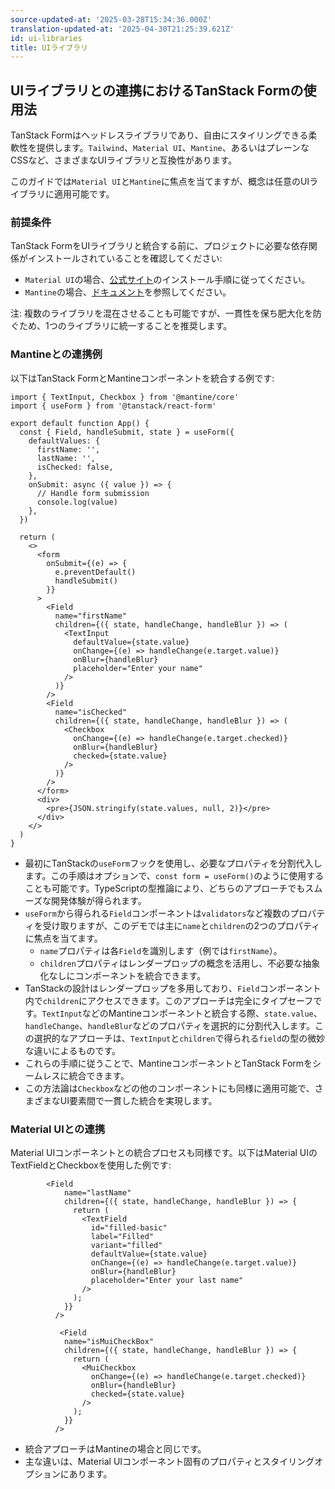 ```yaml
---
source-updated-at: '2025-03-28T15:34:36.000Z'
translation-updated-at: '2025-04-30T21:25:39.621Z'
id: ui-libraries
title: UIライブラリ
---
```


## UIライブラリとの連携におけるTanStack Formの使用法

TanStack Formはヘッドレスライブラリであり、自由にスタイリングできる柔軟性を提供します。`Tailwind`、`Material UI`、`Mantine`、あるいはプレーンなCSSなど、さまざまなUIライブラリと互換性があります。

このガイドでは`Material UI`と`Mantine`に焦点を当てますが、概念は任意のUIライブラリに適用可能です。

### 前提条件

TanStack FormをUIライブラリと統合する前に、プロジェクトに必要な依存関係がインストールされていることを確認してください:

- `Material UI`の場合、[公式サイト](https://mui.com/material-ui/getting-started/)のインストール手順に従ってください。
- `Mantine`の場合、[ドキュメント](https://mantine.dev/)を参照してください。

注: 複数のライブラリを混在させることも可能ですが、一貫性を保ち肥大化を防ぐため、1つのライブラリに統一することを推奨します。

### Mantineとの連携例

以下はTanStack FormとMantineコンポーネントを統合する例です:

```tsx
import { TextInput, Checkbox } from '@mantine/core'
import { useForm } from '@tanstack/react-form'

export default function App() {
  const { Field, handleSubmit, state } = useForm({
    defaultValues: {
      firstName: '',
      lastName: '',
      isChecked: false,
    },
    onSubmit: async ({ value }) => {
      // Handle form submission
      console.log(value)
    },
  })

  return (
    <>
      <form
        onSubmit={(e) => {
          e.preventDefault()
          handleSubmit()
        }}
      >
        <Field
          name="firstName"
          children={({ state, handleChange, handleBlur }) => (
            <TextInput
              defaultValue={state.value}
              onChange={(e) => handleChange(e.target.value)}
              onBlur={handleBlur}
              placeholder="Enter your name"
            />
          )}
        />
        <Field
          name="isChecked"
          children={({ state, handleChange, handleBlur }) => (
            <Checkbox
              onChange={(e) => handleChange(e.target.checked)}
              onBlur={handleBlur}
              checked={state.value}
            />
          )}
        />
      </form>
      <div>
        <pre>{JSON.stringify(state.values, null, 2)}</pre>
      </div>
    </>
  )
}
```

- 最初にTanStackの`useForm`フックを使用し、必要なプロパティを分割代入します。この手順はオプションで、`const form = useForm()`のように使用することも可能です。TypeScriptの型推論により、どちらのアプローチでもスムーズな開発体験が得られます。
- `useForm`から得られる`Field`コンポーネントは`validators`など複数のプロパティを受け取りますが、このデモでは主に`name`と`children`の2つのプロパティに焦点を当てます。
  - `name`プロパティは各`Field`を識別します（例では`firstName`）。
  - `children`プロパティはレンダープロップの概念を活用し、不必要な抽象化なしにコンポーネントを統合できます。
- TanStackの設計はレンダープロップを多用しており、`Field`コンポーネント内で`children`にアクセスできます。このアプローチは完全にタイプセーフです。`TextInput`などのMantineコンポーネントと統合する際、`state.value`、`handleChange`、`handleBlur`などのプロパティを選択的に分割代入します。この選択的なアプローチは、`TextInput`と`children`で得られる`field`の型の微妙な違いによるものです。
- これらの手順に従うことで、MantineコンポーネントとTanStack Formをシームレスに統合できます。
- この方法論は`Checkbox`などの他のコンポーネントにも同様に適用可能で、さまざまなUI要素間で一貫した統合を実現します。

### Material UIとの連携

Material UIコンポーネントとの統合プロセスも同様です。以下はMaterial UIのTextFieldとCheckboxを使用した例です:

```tsx
        <Field
            name="lastName"
            children={({ state, handleChange, handleBlur }) => {
              return (
                <TextField
                  id="filled-basic"
                  label="Filled"
                  variant="filled"
                  defaultValue={state.value}
                  onChange={(e) => handleChange(e.target.value)}
                  onBlur={handleBlur}
                  placeholder="Enter your last name"
                />
              );
            }}
          />

           <Field
            name="isMuiCheckBox"
            children={({ state, handleChange, handleBlur }) => {
              return (
                <MuiCheckbox
                  onChange={(e) => handleChange(e.target.checked)}
                  onBlur={handleBlur}
                  checked={state.value}
                />
              );
            }}
          />

```

- 統合アプローチはMantineの場合と同じです。
- 主な違いは、Material UIコンポーネント固有のプロパティとスタイリングオプションにあります。
